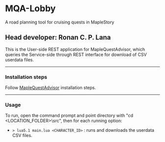# MQA-Lobby
 A road planning tool for cruising quests in MapleStory

## Head developer: Ronan C. P. Lana

This is the User-side REST application for MapleQuestAdvisor, which queries the Service-side through REST interface for download of CSV userdata files.

---
### Installation steps

Follow [MapleQuestAdvisor](https://github.com/ronancpl/MapleQuestAdvisor#installation-steps) installation steps.

---
### Usage

To run, open the command prompt and point directory with "cd <LOCATION_FOLDER>\src", then for each running option:

* `> lua5.1 main.lua <CHARACTER_ID>` : runs and downloads the userdata CSV files.
